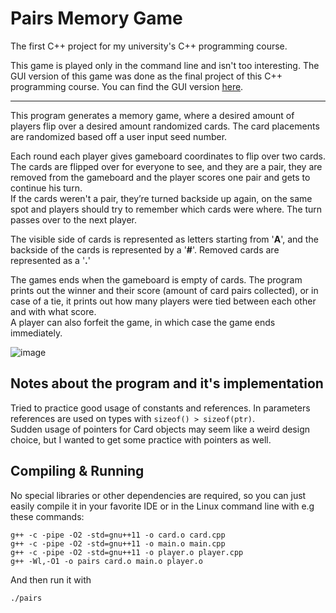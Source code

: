 # Pairs Memory Game

The first C++ project for my university's C++ programming course.

This game is played only in the command line and isn't too interesting. The GUI version of this game was done as the final project of this C++ programming course. You can find the GUI version [here](https://github.com/0x464e/pairs_gui).

---

This program generates a memory game, where a desired amount of players flip over a desired amount randomized cards. The card placements are randomized based off a user input seed number.

Each round each player gives gameboard coordinates to flip over two cards. The cards are flipped over for everyone to see, and they are a pair, they are removed from the gameboard and the player scores one pair and gets to continue his turn.  
If the cards weren't a pair, they’re turned backside up again, on the same spot and players should try to remember which cards were where. The turn passes over to the next player.

The visible side of cards is represented as letters starting from '**A**', and the backside of the cards is represented by a '**#**'. Removed cards are represented as a '**.**'

The games ends when the gameboard is empty of cards. The program prints out the winner and their score (amount of card pairs collected), or in case of a tie, it prints out how many players were tied between each other and with what score.  
A player can also forfeit the game, in which case the game ends immediately.

![image](https://i.imgur.com/Sx63N0d.png)

## Notes about the program and it's implementation
Tried to practice good usage of constants and references. In parameters references are used on types with `sizeof() > sizeof(ptr)`.  
Sudden usage of pointers for Card objects may seem like a weird design choice, but I wanted to get some practice with pointers as well.

## Compiling & Running
No special libraries or other dependencies are required, so you can just easily compile it in your favorite IDE or in the Linux command line with e.g these commands:
```
g++ -c -pipe -O2 -std=gnu++11 -o card.o card.cpp
g++ -c -pipe -O2 -std=gnu++11 -o main.o main.cpp
g++ -c -pipe -O2 -std=gnu++11 -o player.o player.cpp
g++ -Wl,-O1 -o pairs card.o main.o player.o
```

And then run it with  
```
./pairs
```

